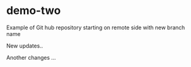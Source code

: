 # demo-two
Example of Git hub repository starting on remote side with new branch name

New updates..

Another changes ...
